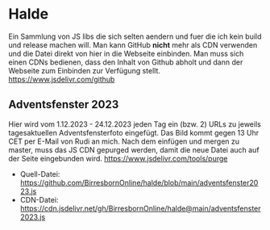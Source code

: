 # Halde 
Ein Sammlung von JS libs die sich selten aendern und fuer die ich kein build und release machen will. Man kann GitHub **nicht** mehr als CDN verwenden und die Datei direkt von hier in die Webseite einbinden. Man muss sich einen CDNs bedienen, dass den Inhalt von Github abholt und dann der Webseite zum Einbinden zur Verfügung stellt. https://www.jsdelivr.com/github

## Adventsfenster 2023

Hier wird vom 1.12.2023 - 24.12.2023 jeden Tag ein (bzw. 2) URLs zu jeweils tagesaktuellen Adventsfensterfoto eingefügt. Das Bild kommt gegen 13 Uhr CET per E-Mail von Rudi an mich.
Nach dem einfügen und mergen zu master, muss das JS CDN gepurged werden, damit die neue Datei auch auf der Seite eingebunden wird.
https://www.jsdelivr.com/tools/purge

- Quell-Datei: https://github.com/BirresbornOnline/halde/blob/main/adventsfenster2023.js
- CDN-Datei: https://cdn.jsdelivr.net/gh/BirresbornOnline/halde@main/adventsfenster2023.js


